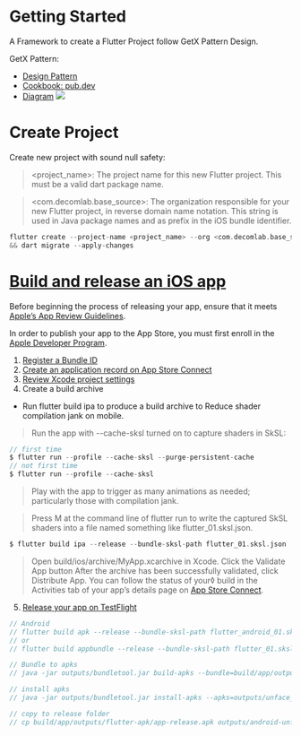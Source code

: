 # Getting Started

A Framework to create a Flutter Project follow GetX Pattern Design.

GetX Pattern:

- [Design Pattern](https://github.com/kauemurakami/getx_pattern)
- [Cookbook: pub.dev](https://pub.dev/packages/get)
- [Diagram](https://imgur.com/WMVyvYv)
 ![](https://imgur.com/WMVyvYv.png)

# Create Project

Create new project with sound null safety:
><project_name>: The project name for this new Flutter project. This must be a valid dart package name.

> <com.decomlab.base_source>: The organization responsible for your new Flutter project, in reverse domain name notation. This string is used in Java package names and as prefix in the iOS bundle identifier.
```dart
flutter create --project-name <project_name> --org <com.decomlab.base_source> -a [java/kotlin(default)] -i [swift/object-c] <output directory>
&& dart migrate --apply-changes
```
# [Build and release an iOS app](https://flutter.dev/docs/deployment/ios)

Before beginning the process of releasing your app, ensure that it meets [Apple’s App Review Guidelines](https://developer.apple.com/app-store/review/).

In order to publish your app to the App Store, you must first enroll in the [Apple Developer Program](https://developer.apple.com/programs/).

1. [Register a Bundle ID](https://developer.apple.com/account/ios/identifier/bundle)
2. [Create an application record on App Store Connect](https://help.apple.com/app-store-connect/#/dev2cd126805)
3. [Review Xcode project settings](https://help.apple.com/xcode/mac/current/#/dev91fe7130a)
4. Create a build archive
-  Run flutter build ipa to produce a build archive to Reduce shader compilation jank on mobile.
> Run the app with --cache-sksl turned on to capture shaders in SkSL:
```dart
// first time
$ flutter run --profile --cache-sksl --purge-persistent-cache
// not first time
$ flutter run --profile --cache-sksl
```
> Play with the app to trigger as many animations as needed; particularly those with compilation jank.

>Press M at the command line of flutter run to write the captured SkSL shaders into a file named something like flutter_01.sksl.json.

```dart
$ flutter build ipa --release --bundle-sksl-path flutter_01.sksl.json
```

> Open build/ios/archive/MyApp.xcarchive in Xcode.
> Click the Validate App button
> After the archive has been successfully validated, click Distribute App. You can follow the status of your◊ build in the Activities tab of your app’s details page on [App Store Connect](https://appstoreconnect.apple.com/).

5. [Release your app on TestFlight](https://developer.apple.com/testflight/)








```dart
// Android
// flutter build apk --release --bundle-sksl-path flutter_android_01.sksl.json
// or
// flutter build appbundle --release --bundle-sksl-path flutter_01.sksl.json

// Bundle to apks
// java -jar outputs/bundletool.jar build-apks --bundle=build/app/outputs/bundle/release/app-release.aab --output=outputs/unface_app.apks

// install apks
// java -jar outputs/bundletool.jar install-apks --apks=outputs/unface_app.apks

// copy to release folder
// cp build/app/outputs/flutter-apk/app-release.apk outputs/android-unface-release.apk
```